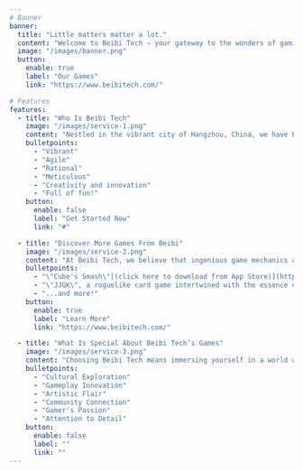 ```yaml
---
# Banner
banner:
  title: "Little matters matter a lot."
  content: "Welcome to Beibi Tech – your gateway to the wonders of gaming. "
  image: "/images/banner.png"
  button:
    enable: true
    label: "Our Games"
    link: "https://www.beibitech.com/"

# Features
features:    
  - title: "Who Is Beibi Tech"
    image: "/images/service-1.png"
    content: "Nestled in the vibrant city of Hangzhou, China, we have been committed since August 2023 to infusing profound fun into the soul of every game we create. At Beibi Tech, we are more than just game developers; we are the architects of joy."
    bulletpoints:
      - "Vibrant"
      - "Agile"
      - "Rational"
      - "Meticulous"
      - "Creativity and innovation"
      - "Full of fun!"
    button:
      enable: false
      label: "Get Started Now"
      link: "#"

  - title: "Discover More Games From Beibi"
    image: "/images/service-2.png"
    content: "At Beibi Tech, we believe that ingenious game mechanics and heart-touching details are the wellspring of indie gaming delight. Here are our games:"
    bulletpoints:
      - "\"Cube's Smash\"[(click here to download from App Store)](https://apps.apple.com/us/app/cubes-smash/id6474254883), our latest masterpiece, is a casual puzzle game where you can revel in the exhilarating audio-visual effects of cube collisions. Challenge your intellectual limits and unwind in the delightful world of casual gaming."
      - "\"JJGK\", a roguelike card game intertwined with the essence of ancient China, focusing on strategy."
      - "...and more!"
    button:
      enable: true
      label: "Learn More"
      link: "https://www.beibitech.com/"

  - title: "What Is Special About Beibi Tech’s Games"
    image: "/images/service-3.png"
    content: "Choosing Beibi Tech means immersing yourself in a world where every detail is a piece of our passion for gaming, each designed to create an experience you'll treasure."
    bulletpoints:
      - "Cultural Exploration"
      - "Gameplay Innovation"
      - "Artistic Flair"
      - "Community Connection"
      - "Gamer's Passion"
      - "Attention to Detail"
    button:
      enable: false
      label: ""
      link: ""
---
```

